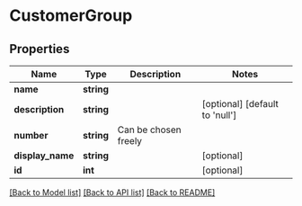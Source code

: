 # CustomerGroup

## Properties
Name | Type | Description | Notes
------------ | ------------- | ------------- | -------------
**name** | **string** |  | 
**description** | **string** |  | [optional] [default to 'null']
**number** | **string** | Can be chosen freely | 
**display_name** | **string** |  | [optional] 
**id** | **int** |  | [optional] 

[[Back to Model list]](../README.md#documentation-for-models) [[Back to API list]](../README.md#documentation-for-api-endpoints) [[Back to README]](../README.md)


